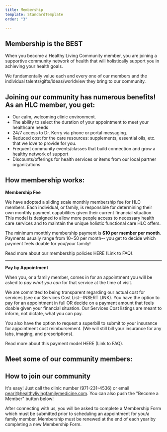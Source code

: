 ```yaml
---
title: Membership
template: StandardTemplate
order: "3"

---
```

<section>

# Membership is the BEST

When you become a Healthy Living Community member, you are joining a supportive community network of health that will holistically support you in achieving your health goals.

We fundamentally value each and every one of our members and the individual talents/gifts/ideas/worldview they bring to our community.

## Joining our community has numerous benefits! As an HLC member, you get:

* Our calm, welcoming clinic environment.
* The ability to select the duration of your appointment to meet your healthcare needs
* 24/7 access to Dr. Kerry via phone or portal messaging.
* Reduced cost for the care resources: supplements, essential oils, etc. that we love to provide for you.
* Frequent community events/classes that build connection and grow a healthy network of support
* Discounts/offerings for health services or items from our local partner organizations

</section>

<section>

## How membership works:

**Membership Fee**

We have adopted a sliding scale monthly membership fee for HLC members. Each individual, or family, is responsible for determining their own monthly payment capabilities given their current financial situation. This model is designed to allow more people access to necessary health care services and to maintain the unique holistic functional care HLC offers.

The minimum monthly membership payment is **$10 per member per month**. Payments usually range from $10-$50 per month-- you get to decide which payment feels doable for you/your family!

Read more about our membership policies HERE (Link to FAQ).

***

**Pay by Appointment**

When you, or a family member, comes in for an appointment you will be asked to _pay what you can_ for that service at the time of visit.

We are committed to being transparent regarding our actual cost for services (see our Services Cost List--INSERT LINK). You have the option to pay for an appointment in full OR decide on a payment amount that feels doable given your financial situation. Our Services Cost listings are meant to inform, not dictate, what you can pay.

You also have the option to request a superbill to submit to your insurance for appointment cost reimbursement. (We will still bill your insurance for any labs, imaging, and prescriptions).

Read more about this payment model HERE (Link to FAQ).

</section>

<section>

## Meet some of our community members:

</section>

<section>

## How to join our community

It's easy! Just call the clinic number (971-231-4536) or email pearl@healthylivingfamilymedicine.com. You can also push the "Become a Member" button below!

After connecting with us, you will be asked to complete a Membership Form which must be submitted prior to scheduling an appointment for you/a family member. Membership must be renewed at the end of each year by completing a new Membership Form.

</section>